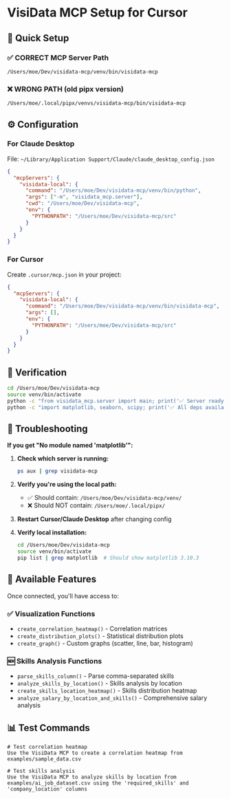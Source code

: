 # VisiData MCP Setup for Cursor

## 🎯 **Quick Setup**

### **✅ CORRECT MCP Server Path**
```
/Users/moe/Dev/visidata-mcp/venv/bin/visidata-mcp
```

### **❌ WRONG PATH** (old pipx version)
```
/Users/moe/.local/pipx/venvs/visidata-mcp/bin/visidata-mcp
```

## ⚙️ **Configuration**

### **For Claude Desktop**
File: `~/Library/Application Support/Claude/claude_desktop_config.json`

```json
{
  "mcpServers": {
    "visidata-local": {
      "command": "/Users/moe/Dev/visidata-mcp/venv/bin/python",
      "args": ["-m", "visidata_mcp.server"],
      "cwd": "/Users/moe/Dev/visidata-mcp",
      "env": {
        "PYTHONPATH": "/Users/moe/Dev/visidata-mcp/src"
      }
    }
  }
}
```

### **For Cursor**
Create `.cursor/mcp.json` in your project:

```json
{
  "mcpServers": {
    "visidata-local": {
      "command": "/Users/moe/Dev/visidata-mcp/venv/bin/visidata-mcp",
      "args": [],
      "env": {
        "PYTHONPATH": "/Users/moe/Dev/visidata-mcp/src"
      }
    }
  }
}
```

## 🔧 **Verification**

```bash
cd /Users/moe/Dev/visidata-mcp
source venv/bin/activate
python -c "from visidata_mcp.server import main; print('✅ Server ready')"
python -c "import matplotlib, seaborn, scipy; print('✅ All deps available')"
```

## 🚨 **Troubleshooting**

**If you get "No module named 'matplotlib'":**

1. **Check which server is running:**
   ```bash
   ps aux | grep visidata-mcp
   ```

2. **Verify you're using the local path:**
   - ✅ Should contain: `/Users/moe/Dev/visidata-mcp/venv/`
   - ❌ Should NOT contain: `/Users/moe/.local/pipx/`

3. **Restart Cursor/Claude Desktop** after changing config

4. **Verify local installation:**
   ```bash
   cd /Users/moe/Dev/visidata-mcp
   source venv/bin/activate
   pip list | grep matplotlib  # Should show matplotlib 3.10.3
   ```

## 🎉 **Available Features**

Once connected, you'll have access to:

### **✅ Visualization Functions**
- `create_correlation_heatmap()` - Correlation matrices
- `create_distribution_plots()` - Statistical distribution plots  
- `create_graph()` - Custom graphs (scatter, line, bar, histogram)

### **🆕 Skills Analysis Functions**
- `parse_skills_column()` - Parse comma-separated skills
- `analyze_skills_by_location()` - Skills analysis by location
- `create_skills_location_heatmap()` - Skills distribution heatmap
- `analyze_salary_by_location_and_skills()` - Comprehensive salary analysis

## 📊 **Test Commands**

```
# Test correlation heatmap
Use the VisiData MCP to create a correlation heatmap from examples/sample_data.csv

# Test skills analysis  
Use the VisiData MCP to analyze skills by location from examples/ai_job_dataset.csv using the 'required_skills' and 'company_location' columns
``` 